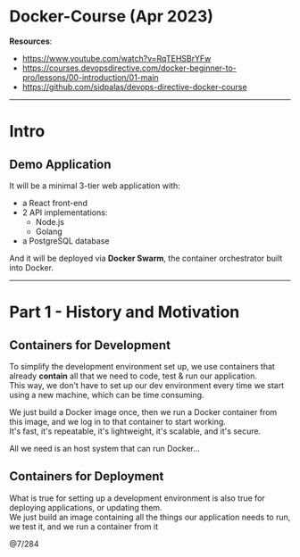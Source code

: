 # Docker-Course (Apr 2023)

**Resources**:
- https://www.youtube.com/watch?v=RqTEHSBrYFw
- https://courses.devopsdirective.com/docker-beginner-to-pro/lessons/00-introduction/01-main
- https://github.com/sidpalas/devops-directive-docker-course

---

# Intro

## Demo Application

It will be a minimal 3-tier web application with:
- a React front-end
- 2 API implementations:
  - Node.js
  - Golang
- a PostgreSQL database

And it will be deployed via **Docker Swarm**, the container orchestrator built into Docker.  

---

# Part 1 - History and Motivation 

## Containers for Development

To simplify the development environment set up, we use containers that already **contain** all that we need to code, test & run our application.  
This way, we don't have to set up our dev environment every time we start using a new machine, which can be time consuming.  

We just build a Docker image once, then we run a Docker container from this image, and we log in to that container to start working.   
It's fast, it's repeatable, it's lightweight, it's scalable, and it's secure.

All we need is an host system that can run Docker...  

## Containers for Deployment

What is true for setting up a development environment is also true for deploying applications, or updating them.  
We just build an image containing all the things our application needs to run, we test it, and we run a container from it




@7/284
